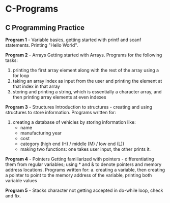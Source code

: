 # C-Programs
## C Programming Practice


**Program 1** - Variable basics, getting started with printf and scanf statements. Printing "Hello World".


**Program 2** - Arrays
            Getting started with Arrays. Programs for the following tasks:
1. printing the first array element along with the rest of the array using a for loop
2. taking an array index as input from the user and printing the element at that index in that array
3. storing and printing a string, which is essentially a character array, and then printing array elements at even indexes
            
      
**Program 3** - Structures
            Introduction to structures - creating and using structures to store information. Programs written for:
1. creating a database of vehicles by storing information like:
   - name
   - manufacturing year
   - cost
   - category (high end (H) / middle (M) / low end (L))
   - making two functions: one takes user input, the other prints it.
 
 
**Program 4** - Pointers
            Getting familiarized with pointers - differentiating them from regular variables; using * and & to denote pointers and memory address locations. Programs                                                      written for:
            a. creating a variable, then creating a pointer to point to the memory address of the variable, printing both variable values
            
            
**Program 5** - Stacks
            character not getting accepted in do-while loop, check and fix.
